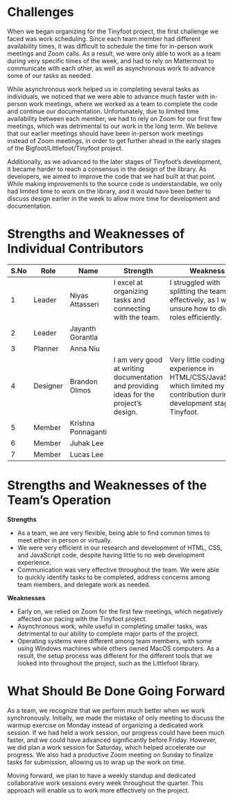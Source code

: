 # Challenges

When we began organizing for the Tinyfoot project, the first challenge we faced was work scheduling. Since each team member had different availability times, it was difficult to schedule the time for in-person work meetings and Zoom calls. As a result, we were only able to work as a team during very specific times of the week, and had to rely on Mattermost to communicate with each other, as well as asynchronous work to advance some of our tasks as needed.

While asynchronous work helped us in completing several tasks as individuals, we noticed that we were able to advance much faster with in-person work meetings, where we worked as a team to complete the code and continue our documentation. Unfortunately, due to limited time availability between each member, we had to rely on Zoom for our first few meetings, which was detrimental to our work in the long term. We believe that our earlier meetings should have been in-person work meetings instead of Zoom meetings, in order to get further ahead in the early stages of the Bigfoot/Littlefoot/Tinyfoot project.

Additionally, as we advanced to the later stages of Tinyfoot’s development, it became harder to reach a consensus in the design of the library. As developers, we aimed to improve the code that we had built at that point. While making improvements to the source code is understandable, we only had limited time to work on the library, and it would have been better to discuss design earlier in the week to allow more time for development and documentation.

# Strengths and Weaknesses of Individual Contributors

| S.No | Role     | Name              | Strength                                                                       | Weakness                                                                           |
|------|----------|------------------|--------------------------------------------------------------------------------|-------------------------------------------------------------------------------------|
| 1    | Leader   | Niyas Attasseri   | I excel at organizing tasks and connecting with the team.                       | I struggled with splitting the team effectively, as I was unsure how to divide roles efficiently. |
| 2    | Leader   | Jayanth Gorantla  |                                                                                |                                                                                     |
| 3    | Planner  | Anna Niu          |                                                                                |                                                                                     |
| 4    | Designer | Brandon Olmos     | I am very good at writing documentation and providing ideas for the project’s design. | Very little coding experience in HTML/CSS/JavaScript, which limited my contribution during the development stage of Tinyfoot. |
| 5    | Member   | Krishna Ponnaganti|                                                                                |                                                                                     |
| 6    | Member   | Juhak Lee         |                                                                                |                                                                                     |
| 7    | Member   | Lucas Lee         |                                                                                |                                                                                     |

# Strengths and Weaknesses of the Team’s Operation

**Strengths**

- As a team, we are very flexible, being able to find common times to meet either in person or virtually.
- We were very efficient in our research and development of HTML, CSS, and JavaScript code, despite having little to no web development experience.
- Communication was very effective throughout the team. We were able to quickly identify tasks to be completed, address concerns among team members, and delegate work as needed.

**Weaknesses**

- Early on, we relied on Zoom for the first few meetings, which negatively affected our pacing with the Tinyfoot project.
- Asynchronous work, while useful in completing smaller tasks, was detrimental to our ability to complete major parts of the project.
- Operating systems were different among team members, with some using Windows machines while others owned MacOS computers. As a result, the setup process was different for the different tools that we looked into throughout the project, such as the Littlefoot library.

# What Should Be Done Going Forward

As a team, we recognize that we perform much better when we work synchronously. Initially, we made the mistake of only meeting to discuss the warmup exercise on Monday instead of organizing a dedicated work session. If we had held a work session, our progress could have been much faster, and we could have advanced significantly before Friday. However, we did plan a work session for Saturday, which helped accelerate our progress. We also had a productive Zoom meeting on Sunday to finalize tasks for submission, allowing us to wrap up the work on time.

Moving forward, we plan to have a weekly standup and dedicated collaborative work sessions every week throughout the quarter. This approach will enable us to work more effectively on the project.
